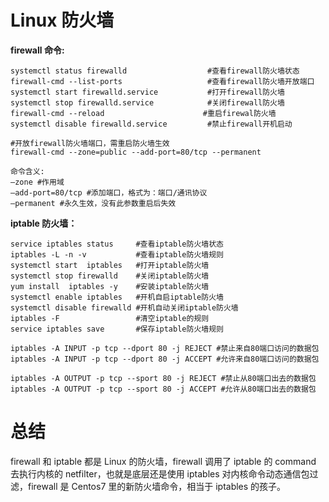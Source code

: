 # Linux 防火墙

**firewall 命令:**

```
systemctl status firewalld                  #查看firewall防火墙状态
firewall-cmd --list-ports                   #查看firewall防火墙开放端口
systemctl start firewalld.service           #打开firewall防火墙
systemctl stop firewalld.service            #关闭firewall防火墙
firewall-cmd --reload                      #重启firewal防火墙
systemctl disable firewalld.service         #禁止firewall开机启动  

#开放firewall防火墙端口，需重启防火墙生效
firewall-cmd --zone=public --add-port=80/tcp --permanent    

命令含义:
–zone #作用域
–add-port=80/tcp #添加端口，格式为：端口/通讯协议
–permanent #永久生效，没有此参数重启后失效

```

**iptable 防火墙：**

```
service iptables status     #查看iptable防火墙状态
iptables -L -n -v           #查看iptable防火墙规则
systemctl start  iptables   #打开iptable防火墙
systemctl stop firewalld    #关闭iptable防火墙
yum install  iptables -y    #安装iptable防火墙
systemctl enable iptables   #开机自启iptable防火墙
systemctl disable firewalld #开机自动关闭iptable防火墙
iptables -F                 #清空iptable的规则
service iptables save       #保存iptable防火墙规则

iptables -A INPUT -p tcp --dport 80 -j REJECT #禁止来自80端口访问的数据包
iptables -A INPUT -p tcp --dport 80 -j ACCEPT #允许来自80端口访问的数据包

iptables -A OUTPUT -p tcp --sport 80 -j REJECT #禁止从80端口出去的数据包
iptables -A OUTPUT -p tcp --sport 80 -j ACCEPT #允许从80端口出去的数据包

```

# 总结

firewall 和 iptable 都是 Linux 的防火墙，firewall 调用了 iptable 的 command 去执行内核的 netfilter，也就是底层还是使用 iptables 对内核命令动态通信包过滤，firewall 是 Centos7 里的新防火墙命令，相当于 iptables 的孩子。